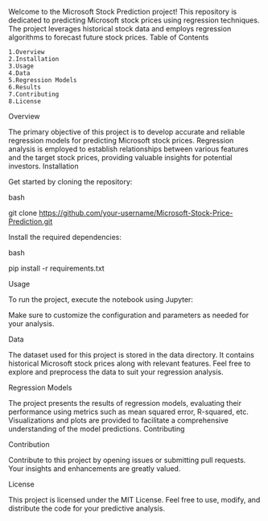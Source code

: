Welcome to the Microsoft Stock Prediction project! This repository is dedicated to predicting Microsoft stock prices using regression techniques. The project leverages historical stock data and employs regression algorithms to forecast future stock prices.
Table of Contents

    1.Overview
    2.Installation
    3.Usage
    4.Data
    5.Regression Models
    6.Results
    7.Contributing
    8.License

Overview

The primary objective of this project is to develop accurate and reliable regression models for predicting Microsoft stock prices. Regression analysis is employed to establish relationships between various features and the target stock prices, providing valuable insights for potential investors.
Installation

Get started by cloning the repository:

bash

git clone https://github.com/your-username/Microsoft-Stock-Price-Prediction.git

Install the required dependencies:

bash

pip install -r requirements.txt

Usage

To run the project, execute the notebook using Jupyter:


Make sure to customize the configuration and parameters as needed for your analysis.

Data

The dataset used for this project is stored in the data directory. It contains historical Microsoft stock prices along with relevant features. Feel free to explore and preprocess the data to suit your regression analysis.

Regression Models


The project presents the results of regression models, evaluating their performance using metrics such as mean squared error, R-squared, etc. Visualizations and plots are provided to facilitate a comprehensive understanding of the model predictions.
Contributing

Contribution

Contribute to this project by opening issues or submitting pull requests. Your insights and enhancements are greatly valued.

License

This project is licensed under the MIT License. Feel free to use, modify, and distribute the code for your predictive analysis.
